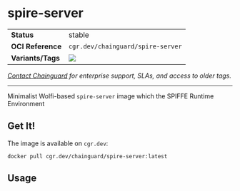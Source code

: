 <!--monopod:start-->
# spire-server
| | |
| - | - |
| **Status** | stable |
| **OCI Reference** | `cgr.dev/chainguard/spire-server` |
| **Variants/Tags** | ![](https://storage.googleapis.com/chainguard-images-build-outputs/summary/spire-server.svg) |

*[Contact Chainguard](https://www.chainguard.dev/chainguard-images) for enterprise support, SLAs, and access to older tags.*

---
<!--monopod:end-->

Minimalist Wolfi-based `spire-server` image which the SPIFFE Runtime Environment


## Get It!

The image is available on `cgr.dev`:

```
docker pull cgr.dev/chainguard/spire-server:latest
```

## Usage
